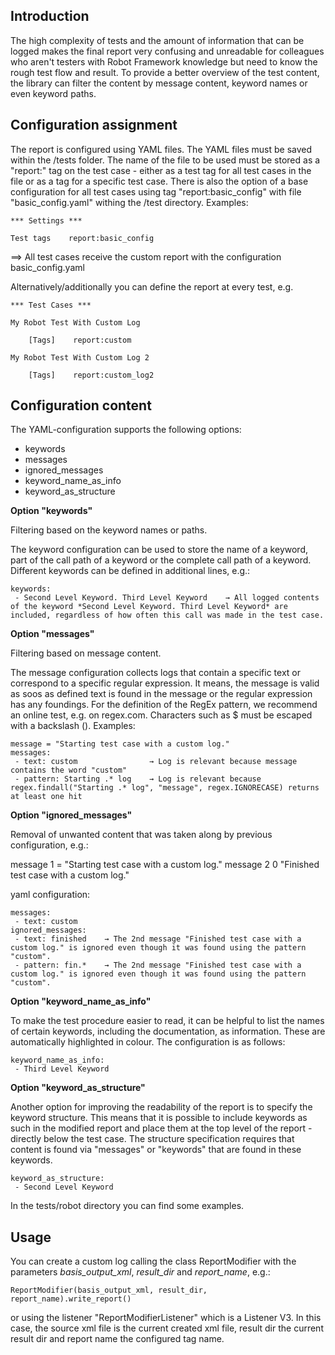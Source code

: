 ## Introduction 
The high complexity of tests and the amount of information that can be logged makes the final report very confusing and unreadable for colleagues who aren't testers with Robot Framework knowledge but need to know the rough test flow and result. To provide a better overview of the test content, the library can filter the content by message content, keyword names or even keyword paths.

## Configuration assignment

The report is configured using YAML files. The YAML files must be saved within the /tests folder. The name of the file to be used must be stored as a "report:" tag on the test case - either as a test tag for all test cases in the file or as a tag for a specific test case. There is also the option of a base configuration for all test cases using tag "report:basic_config" with file "basic_config.yaml" withing the /test directory. Examples:
```shell
*** Settings ***

Test tags    report:basic_config
```
==> All test cases receive the custom report with the configuration basic_config.yaml

Alternatively/additionally you can define the report at every test, e.g. 

```shell
*** Test Cases ***

My Robot Test With Custom Log

    [Tags]    report:custom

My Robot Test With Custom Log 2

    [Tags]    report:custom_log2
```

## Configuration content

The YAML-configuration supports the following options:
 - keywords
 - messages
 - ignored_messages
 - keyword_name_as_info
 - keyword_as_structure

**Option "keywords"**

Filtering based on the keyword names or paths.

The keyword configuration can be used to store the name of a keyword, part of the call path of a keyword or the complete call path of a keyword. Different keywords can be defined in additional lines, e.g.:
```shell
keywords:
 - Second Level Keyword. Third Level Keyword    → All logged contents of the keyword *Second Level Keyword. Third Level Keyword* are included, regardless of how often this call was made in the test case.
```

**Option "messages"**

Filtering based on message content.

The message configuration collects logs that contain a specific text or correspond to a specific regular expression. It means, the message is valid as soos as defined text is found in the message or the regular expression has any foundings. For the definition of the RegEx pattern, we recommend an online test, e.g. on regex.com. Characters such as $ must be escaped with a backslash (\).
Examples: 
```shell
message = "Starting test case with a custom log."
messages:
 - text: custom                → Log is relevant because message contains the word "custom" 
 - pattern: Starting .* log    → Log is relevant because regex.findall("Starting .* log", "message", regex.IGNORECASE) returns at least one hit
```

**Option "ignored_messages"**

Removal of unwanted content that was taken along by previous configuration, e.g.:

message 1 = "Starting test case with a custom log."
message 2 0 "Finished test case with a custom log."

yaml configuration: 
```shell
messages:
 - text: custom
ignored_messages:
 - text: finished    → The 2nd message "Finished test case with a custom log." is ignored even though it was found using the pattern "custom".
 - pattern: fin.*    → The 2nd message "Finished test case with a custom log." is ignored even though it was found using the pattern "custom".
```

**Option "keyword_name_as_info"**

To make the test procedure easier to read, it can be helpful to list the names of certain keywords, including the documentation, as information. These are automatically highlighted in colour. The configuration is as follows:
```shell
keyword_name_as_info:
 - Third Level Keyword
```

**Option "keyword_as_structure"**

Another option for improving the readability of the report is to specify the keyword structure. This means that it is possible to include keywords as such in the modified report and place them at the top level of the report - directly below the test case. The structure specification requires that content is found via "messages" or "keywords" that are found in these keywords.
```shell
keyword_as_structure:
 - Second Level Keyword
```

In the tests/robot directory you can find some examples.

## Usage
You can create a custom log calling the class ReportModifier with the parameters *basis_output_xml*, *result_dir* and *report_name*, e.g.:
```shell
ReportModifier(basis_output_xml, result_dir, report_name).write_report()
```

or using the listener "ReportModifierListener" which is a Listener V3. In this case, the source xml file is the current created xml file, result dir the current result dir and report name the configured tag name.

